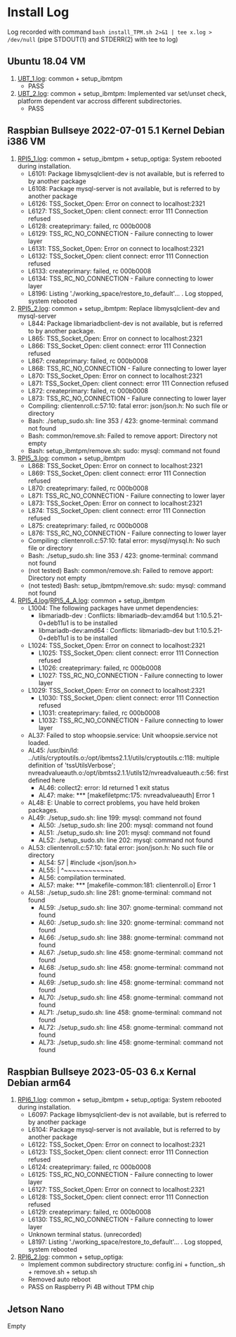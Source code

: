 # Install Log

Log recorded with command ```bash install_TPM.sh 2>&1 | tee x.log > /dev/null``` (pipe STDOUT(1) and STDERR(2) with tee to log)

## Ubuntu 18.04 VM

1. [UBT_1.log](UBT_1.log): common + setup_ibmtpm
    - PASS
2. [UBT_2.log](UBT_2.log): common + setup_ibmtpm: Implemented var set/unset check, platform dependent var accross different subdirectories.
    - PASS

## Raspbian Bullseye 2022-07-01 5.1 Kernel Debian i386 VM

1. [RPI5_1.log](RPI5_1.log): common + setup_ibmtpm + setup_optiga: System rebooted during installation.
    - L6101: Package libmysqlclient-dev is not available, but is referred to by another package
    - L6108: Package mysql-server is not available, but is referred to by another package
    - L6126: TSS_Socket_Open: Error on connect to localhost:2321
    - L6127: TSS_Socket_Open: client connect: error 111 Connection refused
    - L6128: createprimary: failed, rc 000b0008
    - L6129: TSS_RC_NO_CONNECTION - Failure connecting to lower layer
    - L6131: TSS_Socket_Open: Error on connect to localhost:2321
    - L6132: TSS_Socket_Open: client connect: error 111 Connection refused
    - L6133: createprimary: failed, rc 000b0008
    - L6134: TSS_RC_NO_CONNECTION - Failure connecting to lower layer
    - L8196: Listing './working_space/restore_to_default'... . Log stopped, system rebooted
2. [RPI5_2.log](RPI5_2.log): common + setup_ibmtpm: Replace libmysqlclient-dev and mysql-server
    - L844: Package libmariadbclient-dev is not available, but is referred to by another package.
    - L865: TSS_Socket_Open: Error on connect to localhost:2321
    - L866: TSS_Socket_Open: client connect: error 111 Connection refused
    - L867: createprimary: failed, rc 000b0008
    - L868: TSS_RC_NO_CONNECTION - Failure connecting to lower layer
    - L870: TSS_Socket_Open: Error on connect to localhost:2321
    - L871: TSS_Socket_Open: client connect: error 111 Connection refused
    - L872: createprimary: failed, rc 000b0008
    - L873: TSS_RC_NO_CONNECTION - Failure connecting to lower layer
    - Compiling: clientenroll.c:57:10: fatal error: json/json.h: No such file or directory
    - Bash: ./setup_sudo.sh: line 353 / 423: gnome-terminal: command not found
    - Bash: common/remove.sh: Failed to remove apport: Directory not empty
    - Bash: setup_ibmtpm/remove.sh: sudo: mysql: command not found
3. [RPI5_3.log](RPI5_3.log): common + setup_ibmtpm
    - L868: TSS_Socket_Open: Error on connect to localhost:2321
    - L869: TSS_Socket_Open: client connect: error 111 Connection refused
    - L870: createprimary: failed, rc 000b0008
    - L871: TSS_RC_NO_CONNECTION - Failure connecting to lower layer
    - L873: TSS_Socket_Open: Error on connect to localhost:2321
    - L874: TSS_Socket_Open: client connect: error 111 Connection refused
    - L875: createprimary: failed, rc 000b0008
    - L876: TSS_RC_NO_CONNECTION - Failure connecting to lower layer
    - Compiling: clientenroll.c:57:10: fatal error: mysql/mysql.h: No such file or directory
    - Bash: ./setup_sudo.sh: line 353 / 423: gnome-terminal: command not found
    - (not tested) Bash: common/remove.sh: Failed to remove apport: Directory not empty
    - (not tested) Bash: setup_ibmtpm/remove.sh: sudo: mysql: command not found
4. [RPI5_4.log](RPI5_4.log)/[RPI5_4_A.log](RPI5_4_A.log): common + setup_ibmtpm
    - L1004: The following packages have unmet dependencies:
        - libmariadb-dev : Conflicts: libmariadb-dev:amd64 but 1:10.5.21-0+deb11u1 is to be installed
        - libmariadb-dev:amd64 : Conflicts: libmariadb-dev but 1:10.5.21-0+deb11u1 is to be installed
    - L1024: TSS_Socket_Open: Error on connect to localhost:2321
        - L1025: TSS_Socket_Open: client connect: error 111 Connection refused
        - L1026: createprimary: failed, rc 000b0008
        - L1027: TSS_RC_NO_CONNECTION - Failure connecting to lower layer
    - L1029: TSS_Socket_Open: Error on connect to localhost:2321
        - L1030: TSS_Socket_Open: client connect: error 111 Connection refused
        - L1031: createprimary: failed, rc 000b0008
        - L1032: TSS_RC_NO_CONNECTION - Failure connecting to lower layer
    - AL37: Failed to stop whoopsie.service: Unit whoopsie.service not loaded.
    - AL45: /usr/bin/ld: ../utils/cryptoutils.o:/opt/ibmtss2.1.1/utils/cryptoutils.c:118: multiple definition of 'tssUtilsVerbose'; nvreadvalueauth.o:/opt/ibmtss2.1.1/utils12/nvreadvalueauth.c:56: first defined here
        - AL46: collect2: error: ld returned 1 exit status
        - AL47: make: *** [makefiletpmc:175: nvreadvalueauth] Error 1
    - AL48: E: Unable to correct problems, you have held broken packages.
    - AL49: ./setup_sudo.sh: line 199: mysql: command not found
        - AL50: ./setup_sudo.sh: line 200: mysql: command not found
        - AL51: ./setup_sudo.sh: line 201: mysql: command not found
        - AL52: ./setup_sudo.sh: line 202: mysql: command not found
    - AL53: clientenroll.c:57:10: fatal error: json/json.h: No such file or directory
        - AL54: 57 | #include <json/json.h>
        - AL55:    |          ^~~~~~~~~~~~~
        - AL56: compilation terminated.
        - AL57: make: *** [makefile-common:181: clientenroll.o] Error 1
    - AL58: ./setup_sudo.sh: line 281: gnome-terminal: command not found
        - AL59: ./setup_sudo.sh: line 307: gnome-terminal: command not found
        - AL60: ./setup_sudo.sh: line 320: gnome-terminal: command not found
        - AL66: ./setup_sudo.sh: line 388: gnome-terminal: command not found
        - AL67: ./setup_sudo.sh: line 458: gnome-terminal: command not found
        - AL68: ./setup_sudo.sh: line 458: gnome-terminal: command not found
        - AL69: ./setup_sudo.sh: line 458: gnome-terminal: command not found
        - AL70: ./setup_sudo.sh: line 458: gnome-terminal: command not found
        - AL71: ./setup_sudo.sh: line 458: gnome-terminal: command not found
        - AL72: ./setup_sudo.sh: line 458: gnome-terminal: command not found
        - AL73: ./setup_sudo.sh: line 458: gnome-terminal: command not found

## Raspbian Bullseye 2023-05-03 6.x Kernal Debian arm64

1. [RPI6_1.log](RPI6_1.log): common + setup_ibmtpm + setup_optiga: System rebooted during installation.
    - L6097: Package libmysqlclient-dev is not available, but is referred to by another package
    - L6104: Package mysql-server is not available, but is referred to by another package
    - L6122: TSS_Socket_Open: Error on connect to localhost:2321
    - L6123: TSS_Socket_Open: client connect: error 111 Connection refused
    - L6124: createprimary: failed, rc 000b0008
    - L6125: TSS_RC_NO_CONNECTION - Failure connecting to lower layer
    - L6127: TSS_Socket_Open: Error on connect to localhost:2321
    - L6128: TSS_Socket_Open: client connect: error 111 Connection refused
    - L6129: createprimary: failed, rc 000b0008
    - L6130: TSS_RC_NO_CONNECTION - Failure connecting to lower layer
    - Unknown terminal status. (unrecorded)
    - L8197: Listing './working_space/restore_to_default'... . Log stopped, system rebooted
2. [RPI6_2.log](RPI6_2.log): common + setup_optiga:
    - Implement common subdirectory structure: config.ini + function_<name>.sh + remove.sh + setup.sh
    - Removed auto reboot
    - PASS on Raspberry Pi 4B without TPM chip

## Jetson Nano

Empty
